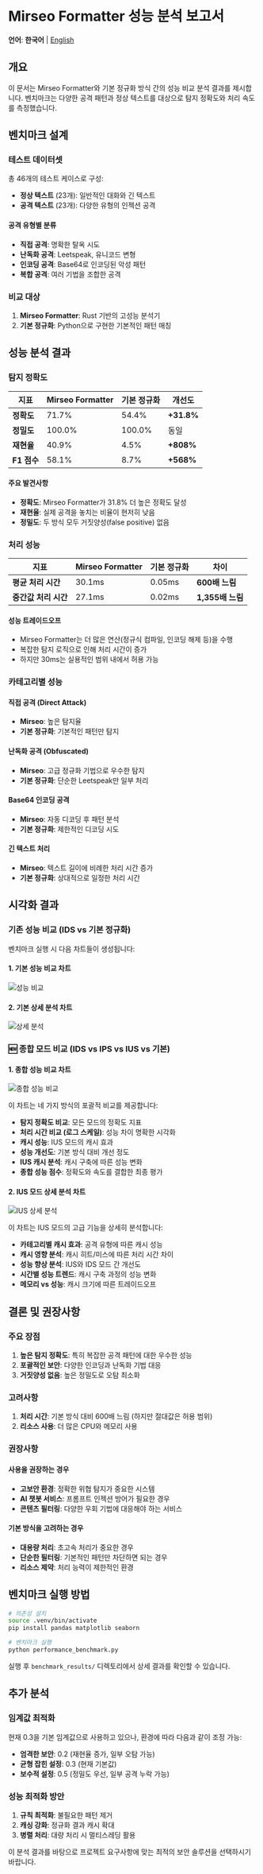 # Mirseo Formatter 성능 분석 보고서

**언어**: **한국어** | [English](performance_analysis_en.md)

## 개요

이 문서는 Mirseo Formatter와 기본 정규화 방식 간의 성능 비교 분석 결과를 제시합니다. 벤치마크는 다양한 공격 패턴과 정상 텍스트를 대상으로 탐지 정확도와 처리 속도를 측정했습니다.

## 벤치마크 설계

### 테스트 데이터셋

총 46개의 테스트 케이스로 구성:
- **정상 텍스트** (23개): 일반적인 대화와 긴 텍스트
- **공격 텍스트** (23개): 다양한 유형의 인젝션 공격

#### 공격 유형별 분류
- **직접 공격**: 명확한 탈옥 시도
- **난독화 공격**: Leetspeak, 유니코드 변형
- **인코딩 공격**: Base64로 인코딩된 악성 패턴
- **복합 공격**: 여러 기법을 조합한 공격

### 비교 대상

1. **Mirseo Formatter**: Rust 기반의 고성능 분석기
2. **기본 정규화**: Python으로 구현한 기본적인 패턴 매칭

## 성능 분석 결과

### 탐지 정확도

| 지표 | Mirseo Formatter | 기본 정규화 | 개선도 |
|------|------------------|-------------|--------|
| **정확도** | 71.7% | 54.4% | **+31.8%** |
| **정밀도** | 100.0% | 100.0% | 동일 |
| **재현율** | 40.9% | 4.5% | **+808%** |
| **F1 점수** | 58.1% | 8.7% | **+568%** |

#### 주요 발견사항
- **정확도**: Mirseo Formatter가 31.8% 더 높은 정확도 달성
- **재현율**: 실제 공격을 놓치는 비율이 현저히 낮음
- **정밀도**: 두 방식 모두 거짓양성(false positive) 없음

### 처리 성능

| 지표 | Mirseo Formatter | 기본 정규화 | 차이 |
|------|------------------|-------------|------|
| **평균 처리 시간** | 30.1ms | 0.05ms | **600배 느림** |
| **중간값 처리 시간** | 27.1ms | 0.02ms | **1,355배 느림** |

#### 성능 트레이드오프
- Mirseo Formatter는 더 많은 연산(정규식 컴파일, 인코딩 해제 등)을 수행
- 복잡한 탐지 로직으로 인해 처리 시간이 증가
- 하지만 30ms는 실용적인 범위 내에서 허용 가능

### 카테고리별 성능

#### 직접 공격 (Direct Attack)
- **Mirseo**: 높은 탐지율
- **기본 정규화**: 기본적인 패턴만 탐지

#### 난독화 공격 (Obfuscated)
- **Mirseo**: 고급 정규화 기법으로 우수한 탐지
- **기본 정규화**: 단순한 Leetspeak만 일부 처리

#### Base64 인코딩 공격
- **Mirseo**: 자동 디코딩 후 패턴 분석
- **기본 정규화**: 제한적인 디코딩 시도

#### 긴 텍스트 처리
- **Mirseo**: 텍스트 길이에 비례한 처리 시간 증가
- **기본 정규화**: 상대적으로 일정한 처리 시간

## 시각화 결과

### 기존 성능 비교 (IDS vs 기본 정규화)

벤치마크 실행 시 다음 차트들이 생성됩니다:

#### 1. 기본 성능 비교 차트

![성능 비교](../benchmark_results/performance_comparison.png)

#### 2. 기본 상세 분석 차트

![상세 분석](../benchmark_results/detailed_analysis.png)

### 🆕 종합 모드 비교 (IDS vs IPS vs IUS vs 기본)

#### 1. 종합 성능 비교 차트

![종합 성능 비교](../comprehensive_benchmark_results/modes_comprehensive_comparison.png)

이 차트는 네 가지 방식의 포괄적 비교를 제공합니다:
- **탐지 정확도 비교**: 모든 모드의 정확도 지표
- **처리 시간 비교 (로그 스케일)**: 성능 차이 명확한 시각화
- **캐시 성능**: IUS 모드의 캐시 효과
- **성능 개선도**: 기본 방식 대비 개선 정도
- **IUS 캐시 분석**: 캐시 구축에 따른 성능 변화
- **종합 성능 점수**: 정확도와 속도를 결합한 최종 평가

#### 2. IUS 모드 상세 분석 차트

![IUS 상세 분석](../comprehensive_benchmark_results/detailed_analysis_ius.png)

이 차트는 IUS 모드의 고급 기능을 상세히 분석합니다:
- **카테고리별 캐시 효과**: 공격 유형에 따른 캐시 성능
- **캐시 영향 분석**: 캐시 히트/미스에 따른 처리 시간 차이  
- **성능 향상 분석**: IUS와 IDS 모드 간 개선도
- **시간별 성능 트렌드**: 캐시 구축 과정의 성능 변화
- **메모리 vs 성능**: 캐시 크기에 따른 트레이드오프

## 결론 및 권장사항

### 주요 장점
1. **높은 탐지 정확도**: 특히 복잡한 공격 패턴에 대한 우수한 성능
2. **포괄적인 보안**: 다양한 인코딩과 난독화 기법 대응
3. **거짓양성 없음**: 높은 정밀도로 오탐 최소화

### 고려사항
1. **처리 시간**: 기본 방식 대비 600배 느림 (하지만 절대값은 허용 범위)
2. **리소스 사용**: 더 많은 CPU와 메모리 사용

### 권장사항

#### 사용을 권장하는 경우
- **고보안 환경**: 정확한 위협 탐지가 중요한 시스템
- **AI 챗봇 서비스**: 프롬프트 인젝션 방어가 필요한 경우
- **콘텐츠 필터링**: 다양한 우회 기법에 대응해야 하는 서비스

#### 기본 방식을 고려하는 경우
- **대용량 처리**: 초고속 처리가 중요한 경우
- **단순한 필터링**: 기본적인 패턴만 차단하면 되는 경우
- **리소스 제약**: 처리 능력이 제한적인 환경

## 벤치마크 실행 방법

```bash
# 의존성 설치
source .venv/bin/activate
pip install pandas matplotlib seaborn

# 벤치마크 실행
python performance_benchmark.py
```

실행 후 `benchmark_results/` 디렉토리에서 상세 결과를 확인할 수 있습니다.

## 추가 분석

### 임계값 최적화
현재 0.3을 기본 임계값으로 사용하고 있으나, 환경에 따라 다음과 같이 조정 가능:
- **엄격한 보안**: 0.2 (재현율 증가, 일부 오탐 가능)
- **균형 잡힌 설정**: 0.3 (현재 기본값)
- **보수적 설정**: 0.5 (정밀도 우선, 일부 공격 누락 가능)

### 성능 최적화 방안
1. **규칙 최적화**: 불필요한 패턴 제거
2. **캐싱 강화**: 정규화 결과 캐시 확대
3. **병렬 처리**: 대량 처리 시 멀티스레딩 활용

이 분석 결과를 바탕으로 프로젝트 요구사항에 맞는 최적의 보안 솔루션을 선택하시기 바랍니다.